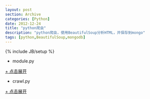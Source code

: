 ```yaml
---
layout: post
section: Archive
categories: [Python]
date: 2012-12-24
title: "python爬虫"
description: "python爬虫，使用BeautifulSoup分析HTML，并保存到mongo"
tags: [python,BeautifulSoup,mongodb]
---
```

{% include JB/setup %}

*   module.py  

<a href="#" onclick="javascript:toggle(this);">+ 点击展开</a>
<div style="display:none;">
{% highlight python %}
#!/usr/bin/env python  
#coding:utf-8  

from mongoengine import *

class books(Document): 
    bookid = IntField()
    bookname = StringField()
    bookurl = StringField()
    def tostring(self):
        return {"bookid":self.bookid,"bookname":self.bookname,"bookurl":self.bookurl}

class bookgroup(Document): 
    groupid = IntField()
    bookid = ObjectIdField()
    groupname = StringField()
    def tostring(self):
        return {"bookid":self.bookid,"groupid":self.groupid,"groupname":self.groupname}

class booktitle(Document):
    titleno = IntField()
    bookid = ObjectIdField()
    #groupid = ObjectIdField()
    booktitle = StringField()
    titleurl = StringField()
    def tostring(self):
        return {"titleno":self.titleno,"bookid":self.bookid,"booktitle":self.booktitle,"titleurl":self.titleurl}

class charpter(Document):
    titleno = IntField()
    titleid = ObjectIdField()
    content = StringField()
    def tostring(self):
        return {"titleno":self.titleno,"titleid":self.titleid,"content":self.content}
{% endhighlight %}
</div>

*   crawl.py  

<a href="#" onclick="javascript:toggle(this);">+ 点击展开</a>
<div style="display:none;">
{% highlight python %}
#!/usr/bin/env python  
#coding:utf-8  

import re
import sys
from time import sleep, ctime
import time
import Queue
import gridfs
import thread, threading
import urllib, urllib2  
from bs4 import BeautifulSoup  
from pymongo import Connection
from module import *
from bson import ObjectId
config = {  
            'input':sys.stdin,   
            'output':'./samples',   
            'location':'xxx',   
            'has-fn':False,   
            'options':{'connect.timeout':60, 'timeout':3600},   
            'log':file('logs.txt', 'w'),   
        }  

hosts = ["http://www.58xs.com/html/75/75623/index.html",
         "http://www.58xs.com/html/180/180531/index.html",
         "http://www.58xs.com/html/177/177945/index.html",
         "http://www.58xs.com/html/195/195623/index.html",
         "http://www.58xs.com/html/187/187344/index.html",
         "http://www.58xs.com/html/196/196689/index.html",
         "http://www.58xs.com/html/117/117423/index.html",
         ]  

class ThreadUrl(threading.Thread):
    """Threaded Url Grab"""
    def __init__(self, queue_url, queue_charpter, bucket):
        threading.Thread.__init__(self)
        self.queue_url = queue_url
        self.queue_charpter = queue_charpter
        self.bucket = bucket
    def run(self):
        while not self.queue_url.empty():
            try:
                #grabs host from queue
                host = self.queue_url.get(False)

                #grabs urls of hosts and then grabs chunk of webpage
                url = urllib2.urlopen(host)
                chunk = url.read()

                #parse the chunk
                soup = BeautifulSoup(chunk,from_encoding="utf8")#"<head><title>1vca23</title></head>"  
                bookid = int(re.split("(/)",host)[-3:-2][0])
                title = soup.h1.string.encode("utf-8").strip().replace("最新章节","")

                oldbook = db.books.find_one({"bookid":bookid})
                if oldbook is None:
                    book1 = books(bookid=bookid, bookname=title, bookurl=host)
                    bookid = db.books.insert(book1.tostring())
                else:
                    bookid = ObjectId(oldbook["_id"])

                #print time.strftime('%Y-%m-%d %H:%M:%S',time.localtime(time.time()))+": "+str(bookid)
                
                content = soup.find("table","t")
                grouptitle = content.find_all("td")  
                i = 0
                j = 1
                groupid=1
                for g in grouptitle:
                    if 'class' not in g.attrs:
                        if not g.a or g.a["href"].find("http://")==0:
                            continue
                        else:
                            self.queue_charpter.put([bookid,host,g])
                self.queue_url.task_done()
            except Exception:
                self.bucket.put(sys.exc_info())
                    

class ThreadCharpter(threading.Thread):
    """Threaded Url Grab"""
    def __init__(self, queue_charpter, bucket):
        threading.Thread.__init__(self)
        self.queue_charpter = queue_charpter
        self.bucket = bucket
    def run(self):
        while not self.queue_charpter.empty():
            try:
                #grabs host from queue
                _item = self.queue_charpter.get(False)
                bookid = _item[0]
                host = _item[1]
                g = _item[2]

                charpterurl = "".join(re.split('(/)',host)[0:-1])+g.a["href"]
                titleno = int("".join(re.split('(\.)',"".join(re.split('(/)',charpterurl)[-1:]))[0:1]),0)
                oldtitle = db.booktitle.find_one({"titleno":titleno,"bookid":bookid})
                if oldtitle is None:
                    title1 = booktitle(titleno=titleno, bookid=bookid, booktitle=g.string.strip(), titleurl=charpterurl)
                    titleid = db.booktitle.insert(title1.tostring())#title1.save()["id"]
                else:
                    titleid = ObjectId(oldtitle["_id"])
                try:
                    charid = re.split('(\.)',re.split('(/)',charpterurl)[-1:][0])[0]
                    oldchar = db.charpter.find_one({"titleno":int(charid,0)})
                    if oldchar is None:
                        url2 = urllib2.urlopen(charpterurl)  
                        chunk2 = url2.read()
                        soup2 = BeautifulSoup(chunk2)
                        content = soup2.find("div",id="content")
                        
                        obj = content.find("fieldset")
                        if obj:
                            obj.replaceWith("")

                        obj = content.find("table")
                        if obj:
                            obj.replaceWith("")

                        obj = content.find("script")
                        if obj:
                            obj.replaceWith("")

                        obj = content.find("script")
                        if obj:
                            obj.replaceWith("")

                        obj = content.find("div")
                        if obj:
                            obj.replaceWith("")

                        obj = content.find("div")
                        if obj:
                            obj.replaceWith("")

                        charptercontent = content.prettify().replace("58xs.com","")
                        charpter1 = charpter(titleno=titleno,titleid=titleid,charpterid=int(charid,0), content=charptercontent)
                        charid = db.charpter.insert(charpter1.tostring())
                        
                        for img in soup2.find_all("img"):
                            u = urllib2.urlopen(img["src"])
                            r = u.read()
                            imgfile = "".join(re.split('(/)',img["src"])[-1:])
                            oid = fs.put(r, filename=imgfile, charpterid=charid)
                except IOError:
                    print charpterurl
                except:
                    print charpterurl
                    raise
                self.queue_charpter.task_done()
            except Queue.Empty:
                pass
            except Exception:
                self.bucket.put(sys.exc_info())
            
start = time.time()

conn = Connection("192.168.1.200")
db = conn.book
fs = gridfs.GridFS(db, collection='charpter')

def main():
    bucket = Queue.Queue()
    queue_url = Queue.Queue()
    queue_charpter = Queue.Queue()
    '''
    db.books.drop()
    db.bookgroup.drop()
    db.booktitle.drop()
    db.charpter.drop()
    db.charpter.files.drop()
    db.charpter.chunks.drop()
    '''
    threadsize=10

    for host in hosts:
        queue_url.put(host)
    threads = [] 
    
    while threadsize>0:
        t = ThreadUrl(queue_url, queue_charpter, bucket)
        t.start()
        threads.append(t)
        threadsize -= 1
   
    threadjoin(bucket,threads)
    
    threadsize = 10
    while threadsize>0:
        ct = ThreadCharpter(queue_charpter, bucket)
        ct.start()
        threads.append(ct)
        threadsize -= 1

    threadjoin(bucket,threads)

def threadjoin(bucket,threads):
    end = True
    while True:
        try:
            exc = bucket.get(block=False)
            raise Exception(exc)
        except Queue.Empty:
            pass
        for t in threads:
            if t.isAlive(): 
                end = False; 
                break;
        if end: 
            break; 
        else:
            end = True
            continue
main()
print "Elapsed Time: %s" % (time.time() - start)
{% endhighlight %}
</div>
